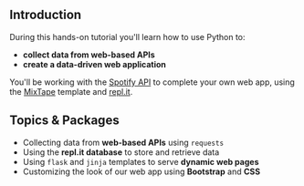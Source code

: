 ## Introduction

During this hands-on tutorial you'll learn how to use Python to:

- **collect data from web-based APIs**
- **create a data-driven web application**

You'll be working with the [Spotify API](https://developer.spotify.com/documentation/web-api/) to complete your own web app, using the [MixTape](https://mixtape.datadesigns.repl.co/) template and [repl.it](https://www.repl.it).

## Topics & Packages

- Collecting data from **web-based APIs** using `requests`
- Using the **repl.it database** to store and retrieve data
- Using `flask` and `jinja` templates to serve **dynamic web pages**
- Customizing the look of our web app using **Bootstrap** and **CSS** 
